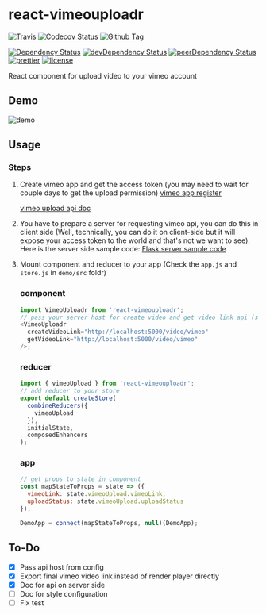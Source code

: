 # react-vimeouploadr

[![Travis][travis-badge]][travis]
[![Codecov Status][codecov-badge]][codecov]
[![Github Tag][githubtag-badge]][githubtag]

[![Dependency Status][dependency-badge]][dependency]
[![devDependency Status][devdependency-badge]][devdependency]
[![peerDependency Status][peerdependency-badge]][peerdependency]
[![prettier][prettier-badge]][prettier]
[![license][license-badge]][license]

React component for upload video to your vimeo account

## Demo

![demo](http://g.recordit.co/lG2JE1ZXiY.gif)

## Usage

### Steps

1.  Create vimeo app and get the access token (you may need to wait for couple days to get the upload permission)
    [vimeo app register](https://developer.vimeo.com/apps)

    [vimeo upload api doc](https://developer.vimeo.com/api/upload/videos)

2.  You have to prepare a server for requesting vimeo api, you can do this in client side (Well, technically, you can do it on client-side but it will expose your access token to the world and that's not we want to see). Here is the server side sample code:
    [Flask server sample code](https://gist.github.com/ArvinH/42ad574cd8caf6ccd55afa7e2ad9c43a)

3.  Mount component and reducer to your app (Check the `app.js` and `store.js` in `demo/src` foldr)

    ### component

    ```js
    import VimeoUploadr from 'react-vimeouploadr';
    // pass your server host for create video and get video link api (see the servier side code sample)
    <VimeoUploadr
      createVideoLink="http://localhost:5000/video/vimeo"
      getVideoLink="http://localhost:5000/video/vimeo"
    />;
    ```

    ### reducer

    ```js
    import { vimeoUpload } from 'react-vimeouploadr';
    // add reducer to your store
    export default createStore(
      combineReducers({
        vimeoUpload
      }),
      initialState,
      composedEnhancers
    );
    ```

    ### app

    ```js
    // get props to state in component
    const mapStateToProps = state => ({
      vimeoLink: state.vimeoUpload.vimeoLink,
      uploadStatus: state.vimeoUpload.uploadStatus
    });

    DemoApp = connect(mapStateToProps, null)(DemoApp);
    ```

## To-Do

* [x] Pass api host from config
* [x] Export final vimeo video link instead of render player directly
* [x] Doc for api on server side
* [ ] Doc for style configuration
* [ ] Fix test

[travis-badge]: https://img.shields.io/travis/ArvinH/react-vimeouploadr/master.svg?style=flat-square
[travis]: https://travis-ci.org/ArvinH/react-vimeouploadr
[codecov-badge]: https://img.shields.io/codecov/c/github/ArvinH/react-vimeouploadr.svg?style=flat-square
[codecov]: https://codecov.io/github/ArvinH/react-vimeouploadr?branch=master
[npm-badge]: https://img.shields.io/npm/v/react-vimeouploadr.svg?style=flat-square
[npm]: https://www.npmjs.com/package/react-vimeouploadr
[npm-downloads]: https://img.shields.io/npm/dt/react-vimeouploadr.svg?style=flat-square
[dependency-badge]: https://david-dm.org/ArvinH/react-vimeouploadr.svg?style=flat-square
[dependency]: https://david-dm.org/ArvinH/react-vimeouploadr
[devdependency-badge]: https://david-dm.org/ArvinH/react-vimeouploadr/dev-status.svg?style=flat-square
[devdependency]: https://david-dm.org/ArvinH/react-vimeouploadr#info=devDependencies
[peerdependency-badge]: https://david-dm.org/ArvinH/react-vimeouploadr/peer-status.svg?style=flat-square
[peerdependency]: https://david-dm.org/ArvinH/react-vimeouploadr#info=peerDependencies
[githubtag-badge]: https://img.shields.io/github/tag/ArvinH/react-vimeouploadr.svg?style=flat-square
[githubtag]: ./CHANGELOG.md
[license-badge]: https://img.shields.io/github/license/ArvinH/react-vimeouploadr.svg?style=flat-square
[license]: http://arvinh.mit-license.org/
[prettier-badge]: https://img.shields.io/badge/styled_with-prettier-ff69b4.svg?style=flat-square
[prettier]: https://github.com/prettier/prettier
